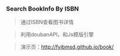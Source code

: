 ### Search BookInfo By ISBN

> 通过ISBN查看图书详情

> 利用doubanAPI，和Js模版引擎

> 演示页：http://fyibmsd.github.io/book/
